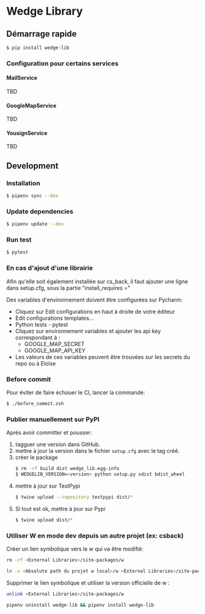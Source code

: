# Wedge Library

## Démarrage rapide

```bash
$ pip install wedge-lib
```
### Configuration pour certains services

#### MailService
TBD
#### GoogleMapService
TBD
#### YousignService
TBD

## Development

### Installation

```bash
$ pipenv sync --dev
```

### Update dependencies

```bash
$ pipenv update --dev
```

### Run test

```bash
$ pytest
```

### En cas d'ajout d'une librairie
Afin qu'elle soit également installée sur cs_back, il faut ajouter une ligne dans setup.cfg, sous la partie "install_requires ="

Des variables d'environnement doivent être configurées sur Pycharm:
- Cliquez sur Edit configurations en haut à droite de votre éditeur
- Edit configurations templates...
- Python tests - pytest
- Cliquez sur environnement variables et ajouter les api key correspondant à :
  - GOOGLE_MAP_SECRET
  - GOOGLE_MAP_API_KEY
- Les valeurs de ces variables peuvent être trouvées sur les secrets du repo ou à Eloïse

### Before commit

Pour éviter de faire échouer le CI, lancer la commande:

```bash
$ ./before_commit.zsh
```

### Publier manuellement sur PyPI

Après avoir committer et pousser:
 
1. tagguer une version dans GitHub.
2. mettre à jour la version dans le fichier `setup.cfg` avec le tag créé.
3. créer le package
    ```bash
    $ rm -rf build dist wedge_lib.egg-info
    $ WEDGELIB_VERSION=<version> python setup.py sdist bdist_wheel
    ```
4. mettre à jour sur TestPypi
    ```bash
    $ twine upload --repository testpypi dist/*
    ```
5. Si tout est ok, mettre à jour sur Pypi
    ```bash
    $ twine upload dist/*
    ```
   
### Utiliser W en mode dev depuis un autre projet (ex: csback)

Créer un lien symbolique vers le w qui va être modifié:
```bash
rm -rf <External Libraries>/site-packages/w
```
```bash
ln -s <Absolute path du projet w local>/w <External Libraries>/site-packages/.
```

Supprimer le lien symbolique et utiliser la version officielle de w :
```bash
unlink <External Libraries>/site-packages/w
```
```bash
pipenv uninstall wedge-lib && pipenv install wedge-lib
```




